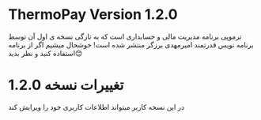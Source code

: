 # ThermoPay Version 1.2.0

ترموپی برنامه مدیریت مالی و حسابداری است که به تازگی نسخه ی اول آن توسط برنامه نویس قدرتمند امیرمهدی برزگر منتشر شده است!
خوشحال میشیم اگر از برنامه استفاده کنید و نظر بدید😊

# تغییرات نسخه 1.2.0
در این نسخه کاربر میتواند اطلاعات کاربری خود را ویرایش کند